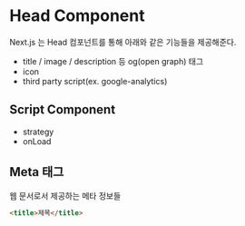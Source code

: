 # Head Component

Next.js 는 Head 컴포넌트를 통해 아래와 같은 기능들을 제공해준다.

- title / image / description 등 og(open graph) 태그
- icon
- third party script(ex. google-analytics)

## Script Component

- strategy
- onLoad

## Meta 태그

웹 문서로서 제공하는 메타 정보들

```html
<title>제목</title>
```
